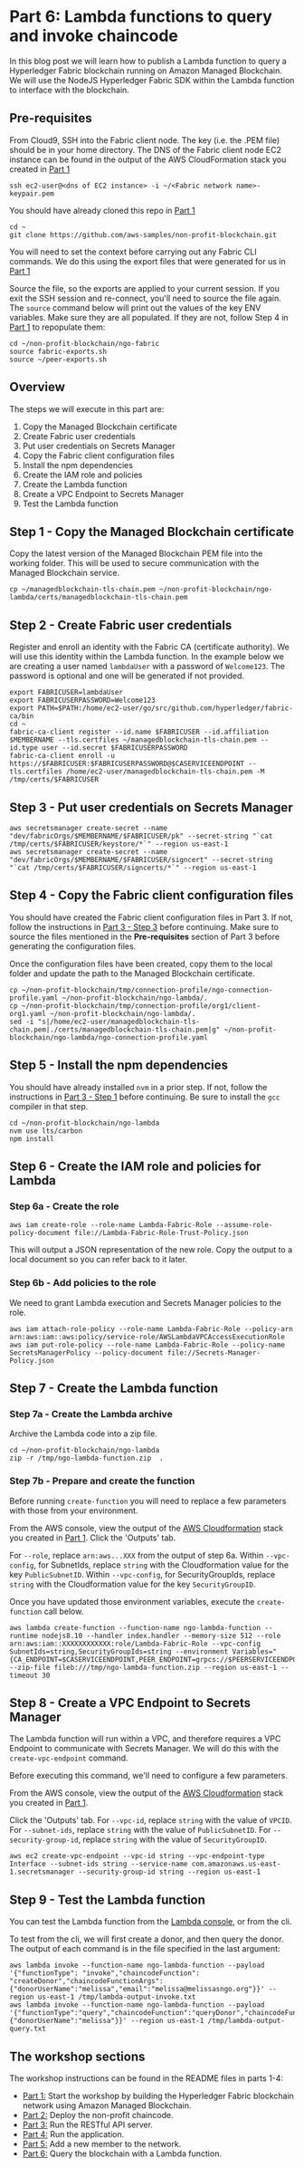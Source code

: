 # Part 6: Lambda functions to query and invoke chaincode

In this blog post we will learn how to publish a Lambda function to query a Hyperledger Fabric blockchain running on Amazon Managed Blockchain.  We will use the NodeJS Hyperledger Fabric SDK within the Lambda function to interface with the blockchain.

## Pre-requisites

From Cloud9, SSH into the Fabric client node. The key (i.e. the .PEM file) should be in your home directory. 
The DNS of the Fabric client node EC2 instance can be found in the output of the AWS CloudFormation stack you 
created in [Part 1](../ngo-fabric/README.md)

```
ssh ec2-user@<dns of EC2 instance> -i ~/<Fabric network name>-keypair.pem
```

You should have already cloned this repo in [Part 1](../ngo-fabric/README.md)

```
cd ~
git clone https://github.com/aws-samples/non-profit-blockchain.git
```

You will need to set the context before carrying out any Fabric CLI commands. We do this 
using the export files that were generated for us in [Part 1](../ngo-fabric/README.md)

Source the file, so the exports are applied to your current session. If you exit the SSH 
session and re-connect, you'll need to source the file again. The `source` command below
will print out the values of the key ENV variables. Make sure they are all populated. If
they are not, follow Step 4 in [Part 1](../ngo-fabric/README.md) to repopulate them:

```
cd ~/non-profit-blockchain/ngo-fabric
source fabric-exports.sh
source ~/peer-exports.sh 
```

## Overview

The steps we will execute in this part are:

1. Copy the Managed Blockchain certificate
2. Create Fabric user credentials
3. Put user credentials on Secrets Manager
4. Copy the Fabric client configuration files
5. Install the npm dependencies
6. Create the IAM role and policies
7. Create the Lambda function
8. Create a VPC Endpoint to Secrets Manager
9. Test the Lambda function


## Step 1 - Copy the Managed Blockchain certificate

Copy the latest version of the Managed Blockchain PEM file into the working folder. This will be used to secure communication with the Managed Blockchain service.

```
cp ~/managedblockchain-tls-chain.pem ~/non-profit-blockchain/ngo-lambda/certs/managedblockchain-tls-chain.pem
```

## Step 2 - Create Fabric user credentials

Register and enroll an identity with the Fabric CA (certificate authority). We will use this identity within the Lambda function.  In the example below we are creating a user named `lambdaUser` with a password of `Welcome123`.  The password is optional and one will be generated if not provided. 

```
export FABRICUSER=lambdaUser
export FABRICUSERPASSWORD=Welcome123
export PATH=$PATH:/home/ec2-user/go/src/github.com/hyperledger/fabric-ca/bin
cd ~
fabric-ca-client register --id.name $FABRICUSER --id.affiliation $MEMBERNAME --tls.certfiles ~/managedblockchain-tls-chain.pem --id.type user --id.secret $FABRICUSERPASSWORD
fabric-ca-client enroll -u https://$FABRICUSER:$FABRICUSERPASSWORD@$CASERVICEENDPOINT --tls.certfiles /home/ec2-user/managedblockchain-tls-chain.pem -M /tmp/certs/$FABRICUSER
```

## Step 3 - Put user credentials on Secrets Manager ##
```
aws secretsmanager create-secret --name "dev/fabricOrgs/$MEMBERNAME/$FABRICUSER/pk" --secret-string "`cat /tmp/certs/$FABRICUSER/keystore/*`" --region us-east-1
aws secretsmanager create-secret --name "dev/fabricOrgs/$MEMBERNAME/$FABRICUSER/signcert" --secret-string "`cat /tmp/certs/$FABRICUSER/signcerts/*`" --region us-east-1
```

## Step 4 - Copy the Fabric client configuration files

You should have created the Fabric client configuration files in Part 3.  If not, follow the instructions in [Part 3 - Step 3](../ngo-rest-api/README.md) before continuing.  Make sure to source the files mentioned in the **Pre-requisites** section of Part 3 before generating the configuration files.

Once the configuration files have been created, copy them to the local folder and update the path to the Managed Blockchain certificate.

```
cp ~/non-profit-blockchain/tmp/connection-profile/ngo-connection-profile.yaml ~/non-profit-blockchain/ngo-lambda/.
cp ~/non-profit-blockchain/tmp/connection-profile/org1/client-org1.yaml ~/non-profit-blockchain/ngo-lambda/.
sed -i "s|/home/ec2-user/managedblockchain-tls-chain.pem|./certs/managedblockchain-tls-chain.pem|g" ~/non-profit-blockchain/ngo-lambda/ngo-connection-profile.yaml
```

## Step 5 - Install the npm dependencies

You should have already installed `nvm` in a prior step.  If not, follow the instructions in [Part 3 - Step 1](../ngo-rest-api/README.md) before continuing.  Be sure to install the `gcc` compiler in that step.

```
cd ~/non-profit-blockchain/ngo-lambda
nvm use lts/carbon
npm install
```

## Step 6 - Create the IAM role and policies for Lambda

### Step 6a - Create the role

```
aws iam create-role --role-name Lambda-Fabric-Role --assume-role-policy-document file://Lambda-Fabric-Role-Trust-Policy.json
```

This will output a JSON representation of the new role.  Copy the output to a local document so you can refer back to it later.

### Step 6b - Add policies to the role

We need to grant Lambda execution and Secrets Manager policies to the role.

```
aws iam attach-role-policy --role-name Lambda-Fabric-Role --policy-arn arn:aws:iam::aws:policy/service-role/AWSLambdaVPCAccessExecutionRole
aws iam put-role-policy --role-name Lambda-Fabric-Role --policy-name SecretsManagerPolicy --policy-document file://Secrets-Manager-Policy.json
```

## Step 7 - Create the Lambda function

### Step 7a - Create the Lambda archive

Archive the Lambda code into a zip file.

```
cd ~/non-profit-blockchain/ngo-lambda
zip -r /tmp/ngo-lambda-function.zip  .
```

### Step 7b - Prepare and create the function

Before running `create-function` you will need to replace a few parameters with those from your environment.

From the AWS console, view the output of the [AWS Cloudformation](https://console.aws.amazon.com/cloudformation/home?region=us-east-1) stack you created in [Part 1](../ngo-fabric/README.md).  Click the 'Outputs' tab.

For `--role`, replace `arn:aws...XXX` from the output of step 6a.
Within `--vpc-config`, for SubnetIds, replace `string` with the Cloudformation value for the key `PublicSubnetID`.
Within `--vpc-config`, for SecurityGroupIds, replace `string` with the Cloudformation value for the key `SecurityGroupID`.

Once you have updated those environment variables, execute the `create-function` call below.

```
aws lambda create-function --function-name ngo-lambda-function --runtime nodejs8.10 --handler index.handler --memory-size 512 --role arn:aws:iam::XXXXXXXXXXXX:role/Lambda-Fabric-Role --vpc-config SubnetIds=string,SecurityGroupIds=string --environment Variables="{CA_ENDPOINT=$CASERVICEENDPOINT,PEER_ENDPOINT=grpcs://$PEERSERVICEENDPOINT,ORDERER_ENDPOINT=grpcs://$ORDERINGSERVICEENDPOINT,CHANNEL_NAME=$CHANNEL,CHAIN_CODE_ID=ngo,CRYPTO_FOLDER=/tmp,MSP=$MSP,FABRICUSER=$FABRICUSER,MEMBERNAME=$MEMBERNAME"}" --zip-file fileb:///tmp/ngo-lambda-function.zip --region us-east-1 --timeout 30
```

## Step 8 - Create a VPC Endpoint to Secrets Manager

The Lambda function will run within a VPC, and therefore requires a VPC Endpoint to communicate with Secrets Manager.  We will do this with the `create-vpc-endpoint` command.

Before executing this command, we'll need to configure a few parameters.

From the AWS console, view the output of the [AWS Cloudformation](https://console.aws.amazon.com/cloudformation/home?region=us-east-1) stack you created in [Part 1](../ngo-fabric/README.md).

Click the 'Outputs' tab.
For `--vpc-id`, replace `string` with the value of `VPCID`.
For `--subnet-ids`, replace `string` with the value of `PublicSubnetID`.
For `--security-group-id`, replace `string` with the value of `SecurityGroupID`.

```
aws ec2 create-vpc-endpoint --vpc-id string --vpc-endpoint-type Interface --subnet-ids string --service-name com.amazonaws.us-east-1.secretsmanager --security-group-id string --region us-east-1
```

## Step 9 - Test the Lambda function

You can test the Lambda function from the [Lambda console](https://console.aws.amazon.com/lambda), or from the cli.

To test from the cli, we will first create a donor, and then query the donor.  The output of each command is in the file specified in the last argument:
```
aws lambda invoke --function-name ngo-lambda-function --payload '{"functionType": "invoke","chaincodeFunction": "createDonor","chaincodeFunctionArgs": {"donorUserName":"melissa","email":"melissa@melissasngo.org"}}' --region us-east-1 /tmp/lambda-output-invoke.txt
aws lambda invoke --function-name ngo-lambda-function --payload '{"functionType":"query","chaincodeFunction":"queryDonor","chaincodeFunctionArgs":{"donorUserName":"melissa"}}' --region us-east-1 /tmp/lambda-output-query.txt
```

## The workshop sections
The workshop instructions can be found in the README files in parts 1-4:

* [Part 1:](../ngo-fabric/README.md) Start the workshop by building the Hyperledger Fabric blockchain network using Amazon Managed Blockchain.
* [Part 2:](../ngo-chaincode/README.md) Deploy the non-profit chaincode. 
* [Part 3:](../ngo-rest-api/README.md) Run the RESTful API server. 
* [Part 4:](../ngo-ui/README.md) Run the application. 
* [Part 5:](../new-member/README.md) Add a new member to the network. 
* [Part 6:](../ngo-lambda/README.md) Query the blockchain with a Lambda function. 